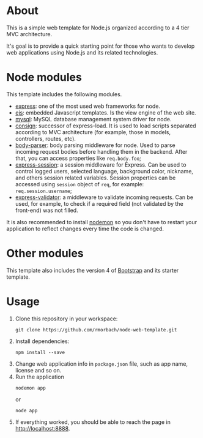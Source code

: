 # About
This is a simple web template for Node.js organized according to a 4 tier MVC architecture.

It's goal is to provide a quick starting point for those who wants to develop web applications using Node.js and its related technologies.

# Node modules
This template includes the following modules.

* [express](https://www.npmjs.com/package/express): one of the most used web frameworks for node. 
* [ejs](https://www.npmjs.com/package/ejs): embedded Javascript templates. Is the view engine of the web site.
* [mysql](https://www.npmjs.com/package/mysql): MySQL database management system driver for node.
* [consign](https://www.npmjs.com/package/consign): successor of express-load. It is used to load scripts separated according to MVC architecture (for example, those in models, controllers, routes, etc).
* [body-parser](https://www.npmjs.com/package/body-parser): body parsing middleware for node. Used to parse incoming request bodies before handling them in the backend. After that, you can access properties like `req.body.foo`;
* [express-session](https://www.npmjs.com/package/express-session): a session middleware for Express. Can be used to control logged users, selected language, background color, nickname, and others session related variables. Session properties can be accessed using `session` object of `req`, for example: `req.session.username`;
* [express-validator](https://www.npmjs.com/package/express-validator): a middleware to validate incoming requests. Can be used, for example, to check if a required field (not validated by the front-end) was not filled.

It is also recommended to install [nodemon](https://www.npmjs.com/package/nodemon) so you don't have to restart your application to reflect changes every time the code is changed.

# Other modules
This template also includes the version 4 of [Bootstrap](https://getbootstrap.com/docs/4.0/getting-started/introduction/) and its starter template.

# Usage
1. Clone this repository in your workspace:
    ```
    git clone https://github.com/rmorbach/node-web-template.git
    ```
2. Install dependencies:
    ```
    npm install --save
    ```
3. Change web application info in `package.json` file, such as app name, license and so on.
4. Run the application
    ```
    nodemon app
    ```
    or 
    ```
    node app
    ```
5. If everything worked, you should be able to reach the page in [http://localhost:8888](http://localhost:8888).

